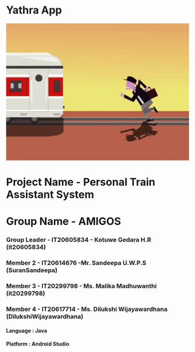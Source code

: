 # Yathra App
![](GIF/train.gif.crdownload)    
# Project Name - Personal Train Assistant System
# Group Name - AMIGOS
### Group Leader - IT20605834 - Kotuwe Gedara H.R (it20605834)
### Member 2 - IT20614676 -Mr. Sandeepa U.W.P.S (SuranSandeepa)
### Member 3 - IT20299798 - Ms. Malika Madhuwanthi (it20299798)
### Member 4 - IT20617714 - Ms. Dilukshi Wijayawardhana (DilukshiWijayawardhana)

#### 
#### Language : Java
#### Platform : Android Studio

